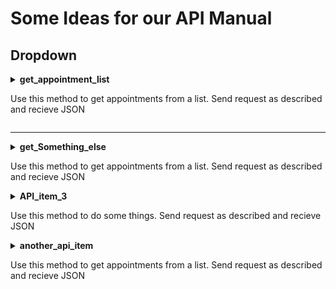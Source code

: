 # Some Ideas for our API Manual

## Dropdown

<details>
  <summary>
    <b>get_appointment_list</b>
    <p>Use this method to get appointments from a list. Send request as described and recieve JSON</p>
  </summary>
  <h3>Method:</h3>
  <p>Post</p>
  <h3>Request:</h3>
  <p>https://{{HOST}}/xxx/api/server/bla/bla/bla</p>
  <p>Body Param { "hostOrIp": "XXX.XX.XXX", "username": "admin" }
  <h3>Response:</h3>
  <pre>
  { "Status": "success", "statusCode": "10000", "statusMessage": "Operation Performed Successfully", "responseData": "... }
  </pre>
</details>
<hr>
<details>
  <summary>
    <b>get_Something_else</b>
    <p>Use this method to get appointments from a list. Send request as described and recieve JSON</p>
  </summary>
  <br>
  <h3>Method:</h3>
  <p>Post</p>
  <h3>Request:</h3>
  <p>https://{{HOST}}/xxx/api/server/bla/bla/bla</p>
  <p>Body Param { "hostOrIp": "XXX.XX.XXX", "username": "admin" }
  <h3>Response:</h3>
  <pre>{ "Status": "success", "statusCode": "10000", "statusMessage": "Operation Performed Successfully", "responseData": "... }</pre>
</details>

<details>
  <summary>
    <b>API_item_3</b>
    <p>Use this method to do some things. Send request as described and recieve JSON</p>
  </summary>
  <br>
  **Method:**
  <pre>Post</pre>
  <h3>Request:</h3>
  <p>https://{{HOST}}/xxx/api/server/bla/bla/bla</p>
  <p>Body Param { "hostOrIp": "XXX.XX.XXX", "username": "admin" }
  <h3>Response:</h3>
  <p>{ "Status": "success", "statusCode": "10000", "statusMessage": "Operation Performed Successfully", "responseData": "... }</p>
</details>

<details>
  <summary>
    <b>another_api_item</b>
    <p>Use this method to get appointments from a list. Send request as described and recieve JSON</p>
  </summary>
  <br>
  <h3>Method:</h3>
  <p>Post</p>
  <h3>Request:</h3>
  <p>https://{{HOST}}/xxx/api/server/bla/bla/bla</p>
  <p>Body Param { "hostOrIp": "XXX.XX.XXX", "username": "admin" }
  <h3>Response:</h3>
  <p>{ "Status": "success", "statusCode": "10000", "statusMessage": "Operation Performed Successfully", "responseData": "... }</p>
</details>

